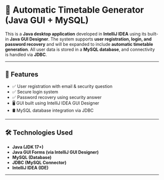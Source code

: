 # 📅 Automatic Timetable Generator (Java GUI + MySQL)

This is a **Java desktop application** developed in **IntelliJ IDEA** using its built-in **Java GUI Designer**. The system supports **user registration, login, and password recovery** and will be expanded to include **automatic timetable generation**. All user data is stored in a **MySQL database**, and connectivity is handled via **JDBC**.

---

## 🚀 Features

- ✅ User registration with email & security question
- ✅ Secure login system
- ✅ Password recovery using security answer
- 🖥️ GUI built using IntelliJ IDEA GUI Designer
- 🛢️ MySQL database integration via JDBC

---

## 🛠️ Technologies Used

- **Java (JDK 17+)**
- **Java GUI Forms (via IntelliJ GUI Designer)**
- **MySQL (Database)**
- **JDBC (MySQL Connector)**
- **IntelliJ IDEA (IDE)**

---



